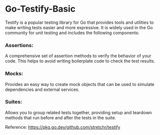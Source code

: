 # Go-Testify-Basic

Testify is a popular testing library for Go that provides tools and utilities to make writing tests easier and more expressive. It is widely used in the Go community for unit testing and includes the following components:

### Assertions: 
A comprehensive set of assertion methods to verify the behavior of your code. This helps to avoid writing boilerplate code to check the test results.
### Mocks: 
Provides an easy way to create mock objects that can be used to simulate dependencies and external services.
### Suites: 
Allows you to group related tests together, providing setup and teardown methods that run before and after the tests in the suite.

Reference: https://pkg.go.dev/github.com/stretchr/testify
